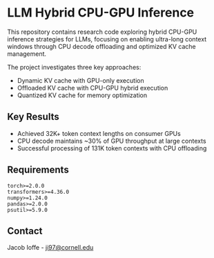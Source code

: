 # LLM Hybrid CPU-GPU Inference

This repository contains research code exploring hybrid CPU-GPU inference strategies for LLMs, focusing on enabling ultra-long context windows through CPU decode offloading and optimized KV cache management.

The project investigates three key approaches:
- Dynamic KV cache with GPU-only execution
- Offloaded KV cache with CPU-GPU hybrid execution 
- Quantized KV cache for memory optimization

## Key Results

- Achieved 32K+ token context lengths on consumer GPUs
- CPU decode maintains ~30% of GPU throughput at large contexts
- Successful processing of 131K token contexts with CPU offloading

## Requirements

```
torch>=2.0.0
transformers>=4.36.0
numpy>=1.24.0
pandas>=2.0.0
psutil>=5.9.0
```

## Contact

Jacob Ioffe - ji97@cornell.edu
